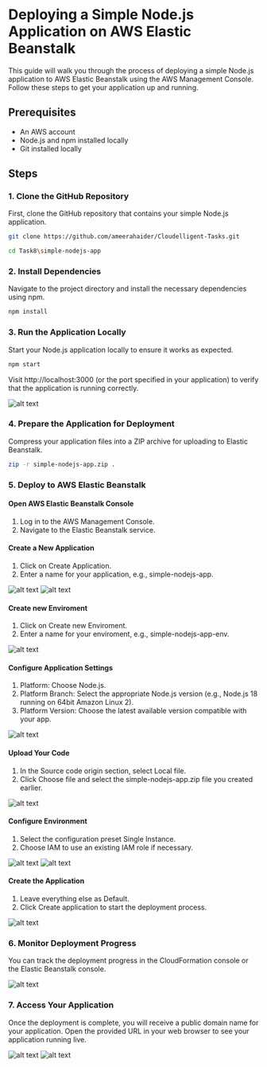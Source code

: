 # Deploying a Simple Node.js Application on AWS Elastic Beanstalk

This guide will walk you through the process of deploying a simple Node.js application to AWS Elastic Beanstalk using the AWS Management Console. Follow these steps to get your application up and running.

## Prerequisites

- An AWS account
- Node.js and npm installed locally
- Git installed locally

## Steps

### 1. Clone the GitHub Repository

First, clone the GitHub repository that contains your simple Node.js application.

```bash
git clone https://github.com/ameerahaider/Cloudelligent-Tasks.git

cd Task8\simple-nodejs-app
```

### 2. Install Dependencies
Navigate to the project directory and install the necessary dependencies using npm.

```bash
npm install
```

### 3. Run the Application Locally
Start your Node.js application locally to ensure it works as expected.

```bash
npm start
```

Visit http://localhost:3000 (or the port specified in your application) to verify that the application is running correctly.

![alt text](image.png)

### 4. Prepare the Application for Deployment
Compress your application files into a ZIP archive for uploading to Elastic Beanstalk.

```bash
zip -r simple-nodejs-app.zip .
```

### 5. Deploy to AWS Elastic Beanstalk
#### Open AWS Elastic Beanstalk Console
1. Log in to the AWS Management Console.
2. Navigate to the Elastic Beanstalk service.

#### Create a New Application
1. Click on Create Application.
2. Enter a name for your application, e.g., simple-nodejs-app.

![alt text](image-1.png)
![alt text](image-2.png)

#### Create new Enviroment
1. Click on Create new Enviroment.
2. Enter a name for your enviroment, e.g., simple-nodejs-app-env.

![alt text](image-3.png)

#### Configure Application Settings
1. Platform: Choose Node.js.
2. Platform Branch: Select the appropriate Node.js version (e.g., Node.js 18 running on 64bit Amazon Linux 2).
3. Platform Version: Choose the latest available version compatible with your app.

![alt text](image-4.png)

#### Upload Your Code
1. In the Source code origin section, select Local file.
2. Click Choose file and select the simple-nodejs-app.zip file you created earlier.

![alt text](image-5.png)

#### Configure Environment
1. Select the configuration preset Single Instance.
2. Choose IAM to use an existing IAM role if necessary.

![alt text](image-6.png)
![alt text](image-7.png)

####  Create the Application
1. Leave everything else as Default.
2. Click Create application to start the deployment process.

![alt text](image-8.png)

### 6. Monitor Deployment Progress
You can track the deployment progress in the CloudFormation console or the Elastic Beanstalk console.

![alt text](image-9.png)

### 7. Access Your Application
Once the deployment is complete, you will receive a public domain name for your application. Open the provided URL in your web browser to see your application running live.

![alt text](image-10.png)
![alt text](image-11.png)